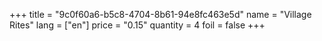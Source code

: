 +++
title = "9c0f60a6-b5c8-4704-8b61-94e8fc463e5d"
name = "Village Rites"
lang = ["en"]
price = "0.15"
quantity = 4
foil = false
+++
